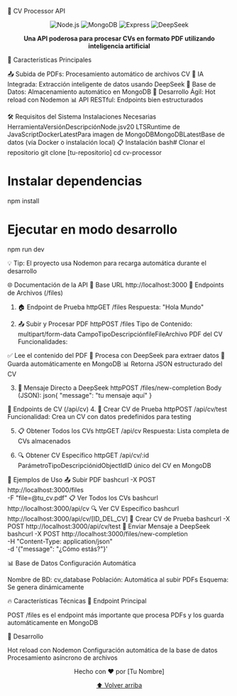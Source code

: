 📄 CV Processor API

<div align="center">
  <img src="https://img.shields.io/badge/Node.js-v20_LTS-339933?style=for-the-badge&logo=node.js&logoColor=white" alt="Node.js">
  <img src="https://img.shields.io/badge/MongoDB-4EA94B?style=for-the-badge&logo=mongodb&logoColor=white" alt="MongoDB">
  <img src="https://img.shields.io/badge/Express.js-000000?style=for-the-badge&logo=express&logoColor=white" alt="Express">
  <img src="https://img.shields.io/badge/DeepSeek-AI-FF6B6B?style=for-the-badge" alt="DeepSeek">
</div>
<p align="center">
  <strong>Una API poderosa para procesar CVs en formato PDF utilizando inteligencia artificial</strong>
</p>

🚀 Características Principales

📤 Subida de PDFs: Procesamiento automático de archivos CV
🤖 IA Integrada: Extracción inteligente de datos usando DeepSeek
💾 Base de Datos: Almacenamiento automático en MongoDB
🔄 Desarrollo Ágil: Hot reload con Nodemon
📊 API RESTful: Endpoints bien estructurados

🛠️ Requisitos del Sistema
Instalaciones Necesarias
HerramientaVersiónDescripciónNode.jsv20 LTSRuntime de JavaScriptDockerLatestPara imagen de MongoDBMongoDBLatestBase de datos (vía Docker o instalación local)
📋 Instalación
bash# Clonar el repositorio
git clone [tu-repositorio]
cd cv-processor

# Instalar dependencias

npm install

# Ejecutar en modo desarrollo

npm run dev

💡 Tip: El proyecto usa Nodemon para recarga automática durante el desarrollo

🌐 Documentación de la API
🔧 Base URL
http://localhost:3000
📁 Endpoints de Archivos (/files)

1. 🏠 Endpoint de Prueba
   httpGET /files
   Respuesta: "Hola Mundo"

2. 📤 Subir y Procesar PDF
   httpPOST /files
   Tipo de Contenido: multipart/form-data
   CampoTipoDescripciónfileFileArchivo PDF del CV
   Funcionalidades:

✅ Lee el contenido del PDF
🤖 Procesa con DeepSeek para extraer datos
💾 Guarda automáticamente en MongoDB
📊 Retorna JSON estructurado del CV

3. 💬 Mensaje Directo a DeepSeek
   httpPOST /files/new-completion
   Body (JSON):
   json{
   "message": "tu mensaje aquí"
   }

👤 Endpoints de CV (/api/cv) 4. 🧪 Crear CV de Prueba
httpPOST /api/cv/test
Funcionalidad: Crea un CV con datos predefinidos para testing

5. 📋 Obtener Todos los CVs
   httpGET /api/cv
   Respuesta: Lista completa de CVs almacenados

6. 🔍 Obtener CV Específico
   httpGET /api/cv/:id
   ParámetroTipoDescripciónidObjectIdID único del CV en MongoDB

🚀 Ejemplos de Uso
📤 Subir PDF
bashcurl -X POST http://localhost:3000/files \
 -F "file=@tu_cv.pdf"
📋 Ver Todos los CVs
bashcurl http://localhost:3000/api/cv
🔍 Ver CV Específico
bashcurl http://localhost:3000/api/cv/[ID_DEL_CV]
🧪 Crear CV de Prueba
bashcurl -X POST http://localhost:3000/api/cv/test
💬 Enviar Mensaje a DeepSeek
bashcurl -X POST http://localhost:3000/files/new-completion \
 -H "Content-Type: application/json" \
 -d '{"message": "¿Cómo estás?"}'

📊 Base de Datos
Configuración Automática

Nombre de BD: cv_database
Población: Automática al subir PDFs
Esquema: Se genera dinámicamente

🔥 Características Técnicas
🎯 Endpoint Principal

POST /files es el endpoint más importante que procesa PDFs y los guarda automáticamente en MongoDB

🔄 Desarrollo

Hot reload con Nodemon
Configuración automática de la base de datos
Procesamiento asíncrono de archivos

<div align="center">
  <p>Hecho con ❤️ por [Tu Nombre]</p>
  <p>
    <a href="#cv-processor-api">⬆️ Volver arriba</a>
  </p>
</div>

